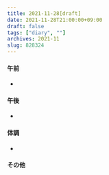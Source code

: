 ```yaml
---
title: 2021-11-28[draft]
date: 2021-11-28T21:00:00+09:00
draft: false
tags: ["diary", ""]
archives: 2021-11
slug: 828324
---
```

#### 午前
- 
#### 午後
- 
#### 体調
- 
#### その他